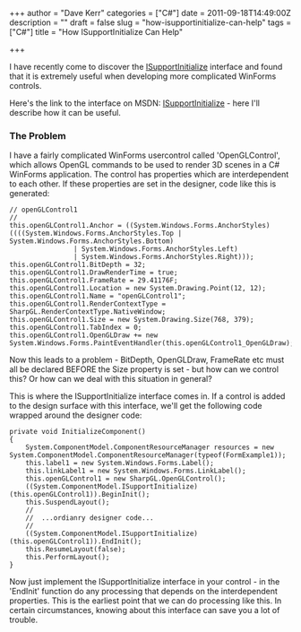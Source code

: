 +++
author = "Dave Kerr"
categories = ["C#"]
date = 2011-09-18T14:49:00Z
description = ""
draft = false
slug = "how-isupportinitialize-can-help"
tags = ["C#"]
title = "How ISupportInitialize Can Help"

+++


I have recently come to discover the [ISupportInitialize](http://msdn.microsoft.com/en-us/library/system.componentmodel.isupportinitialize.aspx) interface and found that it is extremely useful when developing more complicated WinForms controls.

Here's the link to the interface on MSDN: [ISupportInitialize](http://msdn.microsoft.com/en-us/library/system.componentmodel.isupportinitialize.aspx) -  here I'll describe how it can be useful.

### The Problem

<p>I have a fairly complicated WinForms usercontrol called 'OpenGLControl', which allows OpenGL commands to be used to render 3D scenes in a C# WinForms application. The control has properties which are interdependent to each other. If these properties are set in the designer, code like this is generated:

```language-csharp
// openGLControl1
// 
this.openGLControl1.Anchor = ((System.Windows.Forms.AnchorStyles)((((System.Windows.Forms.AnchorStyles.Top | System.Windows.Forms.AnchorStyles.Bottom)
                | System.Windows.Forms.AnchorStyles.Left)
                | System.Windows.Forms.AnchorStyles.Right)));
this.openGLControl1.BitDepth = 32;
this.openGLControl1.DrawRenderTime = true;
this.openGLControl1.FrameRate = 29.41176F;
this.openGLControl1.Location = new System.Drawing.Point(12, 12);
this.openGLControl1.Name = "openGLControl1";
this.openGLControl1.RenderContextType = SharpGL.RenderContextType.NativeWindow;
this.openGLControl1.Size = new System.Drawing.Size(768, 379);
this.openGLControl1.TabIndex = 0;
this.openGLControl1.OpenGLDraw += new System.Windows.Forms.PaintEventHandler(this.openGLControl1_OpenGLDraw);
```
Now this leads to a problem - BitDepth, OpenGLDraw, FrameRate etc must all be declared BEFORE the Size property is set - but how can we control this? Or how can we deal with this situation in general?

This is where the ISupportInitialize interface comes in. If a control is added to the design surface with this interface, we'll get the following code wrapped around the designer code:

```language-csharp
private void InitializeComponent()
{
    System.ComponentModel.ComponentResourceManager resources = new System.ComponentModel.ComponentResourceManager(typeof(FormExample1));
    this.label1 = new System.Windows.Forms.Label();
    this.linkLabel1 = new System.Windows.Forms.LinkLabel();
    this.openGLControl1 = new SharpGL.OpenGLControl();
    ((System.ComponentModel.ISupportInitialize)(this.openGLControl1)).BeginInit();
    this.SuspendLayout();
    //
    //  ...ordianry designer code...
    //
    ((System.ComponentModel.ISupportInitialize)(this.openGLControl1)).EndInit();
    this.ResumeLayout(false);
    this.PerformLayout();
}
```

Now just implement the ISupportInitialize interface in your control - in the 'EndInit' function do any processing that depends on the interdependent properties. This is the earliest point that we can do processing like this. In certain circumstances, knowing about this interface can save you a lot of trouble.

